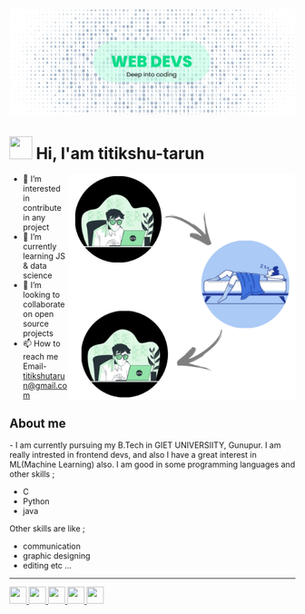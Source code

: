 <img align="center" src="https://github.com/tarun-titikshu/img/blob/main/git_banner.jpg" >

<span><h1><span><img height="40px" width="40px" src="https://media4.giphy.com/media/3ohhwMDyS6rv3sB8yI/giphy.gif?cid=6c09b952th10lccy4vdjte0l768y1pvts3ndqc8posvd4x9h&rid=giphy.gif&ct=s"></span> Hi, I'am titikshu-tarun</h1></span>

<span>
  <img height="400px" width="400px" align="right" src="https://github.com/tarun-titikshu/img/blob/main/side-git.png"> 
  
- 👀 I’m interested in contribute in any project <br>
- 🌱 I’m currently learning JS & data science <br>
- 💞️ I’m looking to collaborate on open source projects <br>
- 📫 How to reach me Email- titikshutarun@gmail.com <br>
<h2>About me</h2>
- I am currently pursuing my B.Tech in GIET UNIVERSIITY, Gunupur.
  I am really intrested in frontend devs, and also I have a great
  interest in ML(Machine Learning) also.
  I am good in some programming languages and other skills ; <br>
  
- C
- Python <br>
- java <br>
  
Other skills are like ; <br>
  
- communication <br>
- graphic designing <br>
- editing etc ... <br>
  
</span>
<hr>
<span><a href="https://www.linkedin.com/in/titikshu-tarun-behera-48555b213/"><img height="30px" width="30px"src="https://cdn-icons-png.flaticon.com/128/179/179330.png"></span>
<span><a href="mailto:titikshutarun@gmail.com"><img height="30px" width="30px"src="https://cdn-icons.flaticon.com/png/128/720/premium/720277.png?token=exp=1647895983~hmac=35f0cefed5bc5a1535416e3b4473a8a4"></span>
<span><a href="https://www.instagram.com/tarun_titikshu/"><img height="30px" width="30px"src="https://cdn-icons.flaticon.com/png/128/4138/premium/4138124.png?token=exp=1647895394~hmac=1967c8cd762304cb36583f0386a66573"></span>
<span><a href="https://www.facebook.com/tarunsincostan.ssd/"><img height="30px" width="30px"src="https://cdn-icons.flaticon.com/png/128/4494/premium/4494475.png?token=exp=1647895394~hmac=486d120b899c7e519708ef2b622d89ba"></span>
  <span><a href="https://twitter.com/Tarun_titikshu"><img height="30px" width="30px"src="https://cdn-icons.flaticon.com/png/128/3670/premium/3670151.png?token=exp=1647895790~hmac=bbcbfb3cbb348c694a3b52de2d6ed5fd"></span>

<!---
- 👋 Hi, I’m @tarun-titikshu

-    Alternate Email- tarundzy@gmail.com   
-    Contact.number- 8260709227

tarun-titikshu/tarun-titikshu is a ✨ special ✨ repository because its `README.md` (this file) appears on your GitHub profile.
You can click the Preview link to take a look at your changes.
--->
